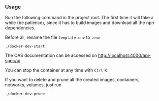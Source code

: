 ### Usage

Run the following command in the project root. The first time it will take a while (be patience), since it has to build images and download all the npn dependencies.

Before all, rename the file `template.env` to `.env`

```console
./docker-dev-start
```

The OAS documentation can be accessed on [http://localhost:4000/api-spec/ui](http://localhost:4000/api-spec/ui).

You can stop the container at any time with `Ctrl-C`.

If you want to delete and prune all the created images, containers, networks, volumes, just run

```console
./docker-dev-prune
```